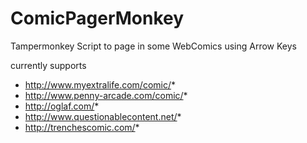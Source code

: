 # ComicPagerMonkey
Tampermonkey Script to page in some WebComics using Arrow Keys

currently supports
- http://www.myextralife.com/comic/*
- http://www.penny-arcade.com/comic/*
- http://oglaf.com/*
- http://www.questionablecontent.net/*
- http://trenchescomic.com/*
